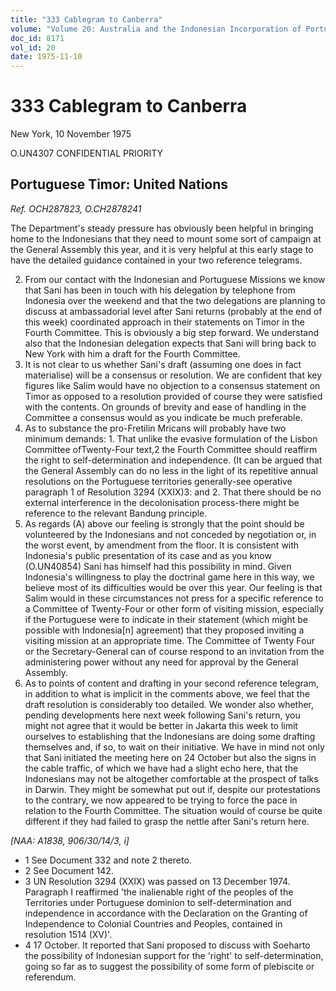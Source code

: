 ```yaml
---
title: "333 Cablegram to Canberra"
volume: "Volume 20: Australia and the Indonesian Incorporation of Portuguese Timor, 1974-1976"
doc_id: 8171
vol_id: 20
date: 1975-11-10
---
```


# 333 Cablegram to Canberra

New York, 10 November 1975

O.UN4307 CONFIDENTIAL PRIORITY

## Portuguese Timor: United Nations

_Ref. OCH287823, O.CH2878241_

The Department's steady pressure has obviously been helpful in bringing home to the Indonesians that they need to mount some sort of campaign at the General Assembly this year, and it is very helpful at this early stage to have the detailed guidance contained in your two reference telegrams.

  2. From our contact with the Indonesian and Portuguese Missions we know that Sani has been in touch with his delegation by telephone from Indonesia over the weekend and that the two delegations are planning to discuss at ambassadorial level after Sani returns (probably at the end of this week) coordinated approach in their statements on Timor in the Fourth Committee. This is obviously a big step forward. We understand also that the Indonesian delegation expects that Sani will bring back to New York with him a draft for the Fourth Committee.
  3. It is not clear to us whether Sani's draft (assuming one does in fact materialise) will be a consensus or resolution. We are confident that key figures like Salim would have no objection to a consensus statement on Timor as opposed to a resolution provided of course they were satisfied with the contents. On grounds of brevity and ease of handling in the Committee a consensus would as you indicate be much preferable.
  4. As to substance the pro-Fretilin Mricans will probably have two minimum demands: 
    1. That unlike the evasive formulation of the Lisbon Committee ofTwenty-Four text,2 the Fourth Committee should reaffirm the right to self-determination and independence. (It can be argued that the General Assembly can do no less in the light of its repetitive annual resolutions on the Portuguese territories generally-see operative paragraph 1 of Resolution 3294 (XXIX)3: and 
    2. That there should be no external interference in the decolonisation process-there might be reference to the relevant Bandung principle.
  5. As regards (A) above our feeling is strongly that the point should be volunteered by the Indonesians and not conceded by negotiation or, in the worst event, by amendment from the floor. It is consistent with Indonesia's public presentation of its case and as you know (O.UN40854) Sani has himself had this possibility in mind. Given Indonesia's willingness to play the doctrinal game here in this way, we believe most of its difficulties would be over this year. Our feeling is that Salim would in these circumstances not press for a specific reference to a Committee of Twenty-Four or other form of visiting mission, especially if the Portuguese were to indicate in their statement (which might be possible with Indonesia[n] agreement) that they proposed inviting a visiting mission at an appropriate time. The Committee of Twenty­ Four or the Secretary-General can of course respond to an invitation from the administering power without any need for approval by the General Assembly.
  6. As to points of content and drafting in your second reference telegram, in addition to what is implicit in the comments above, we feel that the draft resolution is considerably too detailed. We wonder also whether, pending developments here next week following Sani's return, you might not agree that it would be better in Jakarta this week to limit ourselves to establishing that the Indonesians are doing some drafting themselves and, if so, to wait on their initiative. We have in mind not only that Sani initiated the meeting here on 24 October but also the signs in the cable traffic, of which we have had a slight echo here, that the Indonesians may not be altogether comfortable at the prospect of talks in Darwin. They might be somewhat put out if, despite our protestations to the contrary, we now appeared to be trying to force the pace in relation to the Fourth Committee. The situation would of course be quite different if they had failed to grasp the nettle after Sani's return here.



_[NAA: A1838, 906/30/14/3, i]_

  * 1 See Document 332 and note 2 thereto.
  * 2 See Document 142.
  * 3 UN Resolution 3294 (XXIX) was passed on 13 December 1974. Paragraph I reaffirmed 'the inalienable right of the peoples of the Territories under Portuguese dominion to self-determination and independence in accordance with the Declaration on the Granting of Independence to Colonial Countries and Peoples, contained in resolution 1514 (XV)'.
  * 4 17 October. It reported that Sani proposed to discuss with Soeharto the possibility of Indonesian support for the 'right' to self-determination, going so far as to suggest the possibility of some form of plebiscite or referendum.


